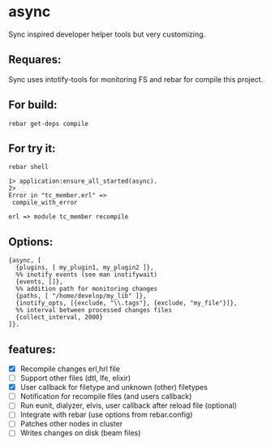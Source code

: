 # async
Sync inspired developer helper tools but very customizing.

## Requares:
Sync uses intotify-tools for monitoring FS and rebar for compile this project.

## For build:
```
rebar get-deps compile
```

## For try it:
```
rebar shell

1> application:ensure_all_started(async).
2>
Error in "tc_member.erl" =>
 compile_with_error

erl => module tc_member recompile
```

## Options:
```
{async, [
  {plugins, [ my_plugin1, my_plugin2 ]},
  %% inotify events (see man inotifywait)
  {events, []},
  %% addition path for monitoring changes
  {paths, [ "/home/develop/my_lib" ]},
  {inotify_opts, [{exclude, "\\.tags"}, {exclude, "my_file"}]},
  %% interval between processed changes files
  {collect_interval, 2000}
]}.
```

## features:
- [x] Recompile changes erl,hrl file
- [ ] Support other files (dtl, lfe, elixir)
- [x] User callback for filetype and unknown (other) filetypes
- [ ] Notification for recompile files (and users callback)
- [ ] Run eunit, dialyzer, elvis, user callback after reload file (optional)
- [ ] Integrate with rebar (use options from rebar.config)
- [ ] Patches other nodes in cluster
- [ ] Writes changes on disk (beam files)
